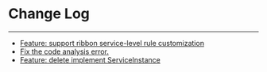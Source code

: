 # Change Log
---

- [Feature: support ribbon service-level rule customization](https://github.com/Tencent/spring-cloud-tencent/pull/478)
- [Fix the code analysis error.](https://github.com/Tencent/spring-cloud-tencent/pull/479)
- [Feature: delete implement ServiceInstance](https://github.com/Tencent/spring-cloud-tencent/pull/481)
